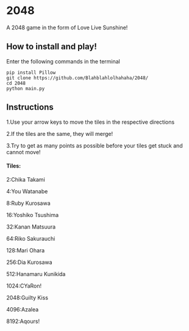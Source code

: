 # 2048
A 2048 game in the form of Love Live Sunshine!

## How to install and play!

Enter the following commands in the terminal

    pip install Pillow
    git clone https://github.com/Blahblahlolhahaha/2048/
    cd 2048
    python main.py
    

## Instructions

1.Use your arrow keys to move the tiles in the respective directions

2.If the tiles are the same, they will merge!

3.Try to get as many points as possible before your tiles get stuck and cannot move!

#### Tiles:

2:Chika Takami

4:You Watanabe

8:Ruby Kurosawa

16:Yoshiko Tsushima

32:Kanan Matsuura

64:Riko Sakurauchi

128:Mari Ohara

256:Dia Kurosawa

512:Hanamaru Kunikida

1024:CYaRon!

2048:Guilty Kiss

4096:Azalea

8192:Aqours!
    

